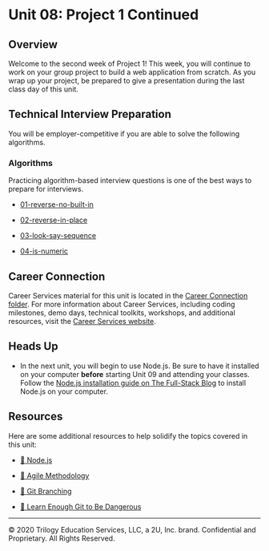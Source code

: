 # Unit 08: Project 1 Continued

## Overview

Welcome to the second week of Project 1! This week, you will continue to work on your group project to build a web application from scratch. As you wrap up your project, be prepared to give a presentation during the last class day of this unit. 

## Technical Interview Preparation

You will be employer-competitive if you are able to solve the following algorithms.

### Algorithms

Practicing algorithm-based interview questions is one of the best ways to prepare for interviews. 

  * [01-reverse-no-built-in](./03-Algorithms/01-reverse-no-built-in)

  * [02-reverse-in-place](./03-Algorithms/02-reverse-in-place)

  * [03-look-say-sequence](./03-Algorithms/03-look-say-sequence)

  * [04-is-numeric](./03-Algorithms/04-is-numeric)

## Career Connection

Career Services material for this unit is located in the [Career Connection folder](./04-Important/CAREER-CONNECTION.md). For more information about Career Services, including coding milestones, demo days, technical toolkits, workshops, and additional resources, visit the [Career Services website](http://bit.ly/CodingCS).

## Heads Up

* In the next unit, you will begin to use Node.js. Be sure to have it installed on your computer **before** starting Unit 09 and attending your classes. Follow the [Node.js installation guide on The Full-Stack Blog](https://coding-boot-camp.github.io/full-stack/nodejs/how-to-install-nodejs) to install Node.js on your computer.

## Resources

Here are some additional resources to help solidify the topics covered in this unit:

  * [📖 Node.js](https://nodejs.org/en/)

  * [📖 Agile Methodology](https://en.wikipedia.org/wiki/Agile_software_development)

  * [📖 Git Branching](https://git-scm.com/book/en/v2/Git-Branching-Branching-Workflows)

  * [📖 Learn Enough Git to Be Dangerous](https://www.learnenough.com/git-tutorial/getting_started)

---
© 2020 Trilogy Education Services, LLC, a 2U, Inc. brand. Confidential and Proprietary. All Rights Reserved.
